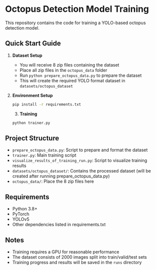 # Octopus Detection Model Training

This repository contains the code for training a YOLO-based octopus detection model.

## Quick Start Guide

1. **Dataset Setup**

   - You will receive 8 zip files containing the dataset
   - Place all zip files in the `octopus_data` folder
   - Run `python prepare_octopus_data.py` to prepare the dataset
   - This will create the required YOLO format dataset in `datasets/octopus_dataset`

2. **Environment Setup**

   ```bash
   pip install -r requirements.txt
   ```

    3. **Training**
    ```bash
    python trainer.py
   ```

## Project Structure

- `prepare_octopus_data.py`: Script to prepare and format the dataset
- `trainer.py`: Main training script
- `visualize_results_of_training_run.py`: Script to visualize training results
- `datasets/octopus_dataset/`: Contains the processed dataset (will be created after running prepare_octopus_data.py)
- `octopus_data/`: Place the 8 zip files here

## Requirements

- Python 3.8+
- PyTorch
- YOLOv5
- Other dependencies listed in requirements.txt

## Notes

- Training requires a GPU for reasonable performance
- The dataset consists of 2000 images split into train/valid/test sets
- Training progress and results will be saved in the `runs` directory
